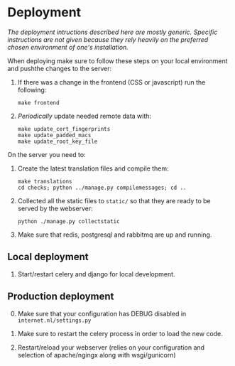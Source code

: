 # Deployment

_The deployment intructions described here are mostly generic. Specific
instructions are not given because they rely heavily on the preferred chosen
environment of one's installation._

When deploying make sure to follow these steps on your local environment and
pushthe changes to the server:

1. If there was a change in the frontend (CSS or javascript) run the following:
   ```
   make frontend
   ```

2. _Periodically_ update needed remote data with:
   ```
   make update_cert_fingerprints
   make update_padded_macs
   make update_root_key_file
   ```
On the server you need to:

1. Create the latest translation files and compile them:
   ```
   make translations
   cd checks; python ../manage.py compilemessages; cd ..
   ```

2. Collected all the static files to `static/` so that they are ready to be
   served by the webserver:
   ```
   python ./manage.py collectstatic
   ```

3. Make sure that redis, postgresql and rabbitmq are up and running.


## Local deployment

1. Start/restart celery and django for local development.


## Production deployment

0. Make sure that your configuration has DEBUG disabled in `internet.nl/settings.py`

1. Make sure to restart the celery process in order to load the new code.

2. Restart/reload your webserver (relies on your configuration and selection of
   apache/ngingx along with wsgi/gunicorn)

